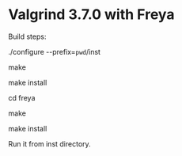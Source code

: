 Valgrind 3.7.0 with Freya
=====

Build steps:

./configure --prefix=`pwd`/inst

make 

make install


cd freya

make 

make install

Run it from inst directory.
